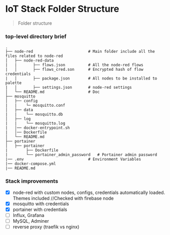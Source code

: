 IoT Stack Folder Structure
============================

> Folder structure

### top-level directory brief

    .               
    ├── node-red                        # Main folder include all the files related to node-red
    │   ├── node-red-data               
    |   |       ├── flows.json          # All the node-red flows
    |   │       ├── flows_cred.son      # Encrypted hash of flow credentials
    |   │       ├── package.json        # All nodes to be installed to palette
    |   │       ├── settings.json       # node-red settings     
    │   └── README.md                   # Doc     
    ├── mosquitto                        
    │   ├── config               
    |   |    └─ mosquitto.conf         
    │   ├── data               
    |   |    └── mosquitto.db
    │   ├── log               
    |   |    └── mosquitto.log
    |   │── docker-entrypoint.sh      
    |   │── Dockerfile                      
    │   └── README.md  
    ├── portainer                       
    │   ├── portainer                 
    |        ├── Dockerfile           
    |        └── portainer_admin_password   # Portainer admin password
    |── .env                            # Environment Variables
    |── docker-compose.yml
    |── README.md

### Stack improvements

- [x] node-red with custom nodes, configs, credentials automatically loaded. Themes included //Checked with firebase node
- [x] mosquitto with credentials
- [x] portainer with credentials
- [ ] Influx, Grafana
- [ ] MySQL, Adminer
- [ ] reverse proxy (traefik vs nginx)

